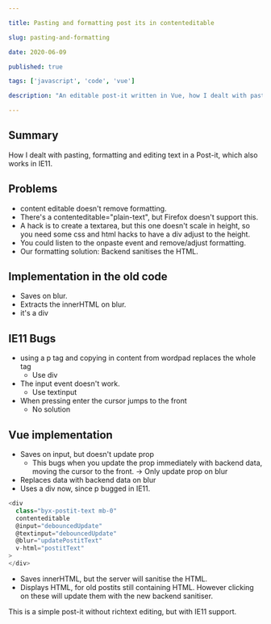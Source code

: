 ```yaml
---

title: Pasting and formatting post its in contenteditable

slug: pasting-and-formatting

date: 2020-06-09

published: true

tags: ['javascript', 'code', 'vue']

description: "An editable post-it written in Vue, how I dealt with pasting, formatting and editing text, which also works in IE11."

---
```


## Summary

How I dealt with pasting, formatting and editing text in a Post-it, which also works in IE11.  

## Problems

- content editable doesn't remove formatting.
- There's a contenteditable="plain-text", but Firefox doesn't support this.
- A hack is to create a textarea, but this one doesn't scale in height, so you need some css and html hacks to have a div adjust to the height.
- You could listen to the onpaste event and remove/adjust formatting.
- Our formatting solution: Backend sanitises the HTML.

## Implementation in the old code

- Saves on blur.
- Extracts the innerHTML on blur.
- it's a div

## IE11 Bugs

- using a p tag and copying in content from wordpad replaces the whole tag
    - Use div
- The input event doesn't work.
    - Use textinput
- When pressing enter the cursor jumps to the front
    - No solution

## Vue implementation

- Saves on input, but doesn't update prop
    - This bugs when you update the prop immediately with backend data, moving the cursor to the front. → Only update prop on blur
- Replaces data with backend data on blur
- Uses a div now, since p bugged in IE11.

```js
<div
  class="byx-postit-text mb-0"
  contenteditable
  @input="debouncedUpdate"
  @textinput="debouncedUpdate"
  @blur="updatePostitText"
  v-html="postitText"
>
</div>
```

- Saves innerHTML, but the server will sanitise the HTML.
- Displays HTML, for old postits still containing HTML. However clicking on these will update them with the new backend sanitiser.

This is a simple post-it without richtext editing, but with IE11 support.